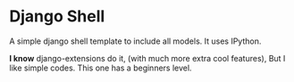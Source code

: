# Django Shell

A simple django shell template to include all models.
It uses IPython.

**I know** django-extensions do it, (with much more extra cool features), But I like simple codes. This one has a beginners level.
